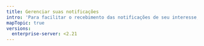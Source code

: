 ```yaml
---
title: Gerenciar suas notificações
intro: 'Para facilitar o recebimento das notificações de seu interesse, você pode marcar as notificações como lidas, assinar e cancelar assinaturas de notificações e inspecionar e deixar de inspecionar repositórios.'
mapTopic: true
versions:
  enterprise-server: <2.21
---
```



